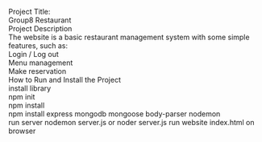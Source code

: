 Project Title:  
Group8 Restaurant  
Project Description  
The website is a basic restaurant management system with some simple features, such as:  
Login / Log out  
Menu management  
Make reservation  
How to Run and Install the Project  
install library  
	npm init  
	npm install  
	npm install express mongodb mongoose body-parser nodemon  
run server
	nodemon server.js or noder server.js
run website
index.html on browser  
	

